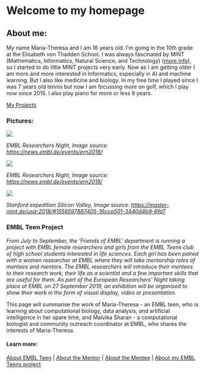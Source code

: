 # Welcome to my homepage
## About me:

My name Maria-Theresa and I am 16 years old. I'm going in the 10th grade at the Elisabeth von Thadden School. I was always fascinated by MINT (Mathematics, Informatics, Natural Science, and Technology) ([more info](https://de.wikipedia.org/wiki/MINT-F%C3%A4cher)), so I started to do little MINT projects very early. Now as I am getting older I am more and more interested in Informatics, especially in AI and machine learning. But I also like medicine and biology. In my free time I played since I was 7 years old tennis but now I am focussing more on golf, which I play now since 2015. I also play piano for more or less 9 years.

[My Projects](./post/2019-07-30-my-projects.md)

### Pictures:

![](https://news.embl.de/wp-content/uploads/2018/11/IMG_7611-e1543226950675.jpg)

*EMBL Researchers Night, Image source: https://news.embl.de/events/ern2018/*

![](https://news.embl.de/wp-content/uploads/2018/11/IMG_7591-768x576.jpg)

*EMBL Researchers Night, Image source: https://news.embl.de/events/ern2018/*

![](https://master-mint.de/wp-content/uploads/2019/04/USA_2018_06.jpg)

*Stanford expedition Silicon Valley, Image source: https://master-mint.de/usa-2018/#1556597887405-16cca501-3440d4b9-6fd7*
### EMBL Teen Project

*From July to September, the 'Friends of EMBL' department is running a project with EMBL female researchers and girls from the EMBL Teens club of high school students interested in life sciences. Each girl has been paired with a women researcher at EMBL where they will take mentorship roles of mentees and mentors. The EMBL researchers will introduce their mentees to their research work, their life as a scientist and a few important skills that are useful for them. As part of the European Researchers’ Night taking place at EMBL on 27 September 2019, an exhibition will be organised to show their work in the form of visual display, video or presentation.*

This page will summarise the work of Maria-Theresa - an EMBL teen, who is learning about computational biology, data analysis, and artificial intelligence in her spare time, and Malvika Sharan - a computational biologist and community outreach coordinator at EMBL, who shares the interests of Maria-Theresa.

#### Learn more:

[About EMBL Teen](https://www.embl.de/leben/friends/en#embl-teens) | [About the Mentor](https://about.me/malvikasharan) | [About the Mentee](https://matheli.github.io/Matheli/) | [About my EMBL Teens project](./post/2019-07-30-about-embl-wis.md)
